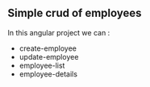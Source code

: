 ## Simple crud of employees

In this angular project we can :
- create-employee
- update-employee
- employee-list
- employee-details
